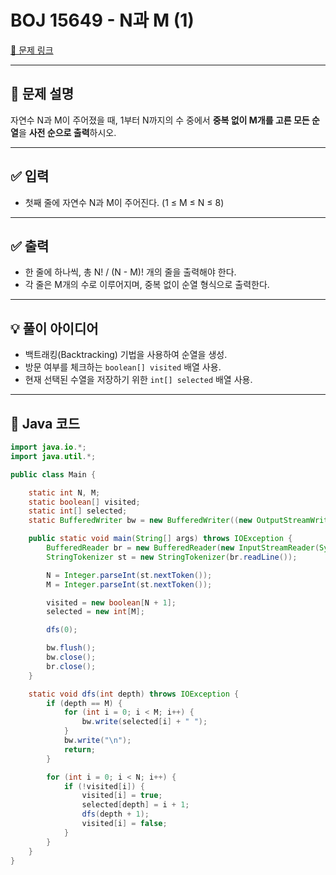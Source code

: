 # BOJ 15649 - N과 M (1)

[🔗 문제 링크](https://www.acmicpc.net/problem/15649)

---

## 📌 문제 설명

자연수 N과 M이 주어졌을 때, 1부터 N까지의 수 중에서 **중복 없이 M개를 고른 모든 순열**을 **사전 순으로 출력**하시오.

---

## ✅ 입력

- 첫째 줄에 자연수 N과 M이 주어진다. (1 ≤ M ≤ N ≤ 8)

---

## ✅ 출력

- 한 줄에 하나씩, 총 N! / (N - M)! 개의 줄을 출력해야 한다.
- 각 줄은 M개의 수로 이루어지며, 중복 없이 순열 형식으로 출력한다.

---

## 💡 풀이 아이디어

- 백트래킹(Backtracking) 기법을 사용하여 순열을 생성.
- 방문 여부를 체크하는 `boolean[] visited` 배열 사용.
- 현재 선택된 수열을 저장하기 위한 `int[] selected` 배열 사용.

---

## 📝 Java 코드

```java
import java.io.*;
import java.util.*;

public class Main {

    static int N, M;
    static boolean[] visited;
    static int[] selected;
    static BufferedWriter bw = new BufferedWriter((new OutputStreamWriter(System.out)));

    public static void main(String[] args) throws IOException {
        BufferedReader br = new BufferedReader(new InputStreamReader(System.in));
        StringTokenizer st = new StringTokenizer(br.readLine());

        N = Integer.parseInt(st.nextToken());
        M = Integer.parseInt(st.nextToken());

        visited = new boolean[N + 1];
        selected = new int[M];

        dfs(0);

        bw.flush();
        bw.close();
        br.close();
    }

    static void dfs(int depth) throws IOException {
        if (depth == M) {
            for (int i = 0; i < M; i++) {
                bw.write(selected[i] + " ");
            }
            bw.write("\n");
            return;
        }

        for (int i = 0; i < N; i++) {
            if (!visited[i]) {
                visited[i] = true;
                selected[depth] = i + 1;
                dfs(depth + 1);
                visited[i] = false;
            }
        }
    }
}
```